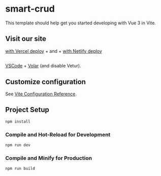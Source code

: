 # smart-crud

This template should help get you started developing with Vue 3 in Vite.
## Visit our site
[with Vercel deploy](https://smart-crud.vercel.app/) + and + [with Netlify deploy](https://smart-crud.netlify.app/)

##
[VSCode](https://code.visualstudio.com/) + [Volar](https://marketplace.visualstudio.com/items?itemName=Vue.volar) (and disable Vetur).

## Customize configuration

See [Vite Configuration Reference](https://vitejs.dev/config/).

## Project Setup

```sh
npm install
```

### Compile and Hot-Reload for Development

```sh
npm run dev
```

### Compile and Minify for Production

```sh
npm run build
```
